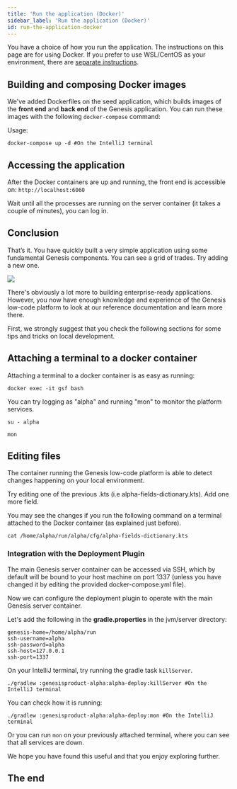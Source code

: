 ```yaml
---
title: 'Run the application (Docker)'
sidebar_label: 'Run the application (Docker)'
id: run-the-application-docker
---
```


You have a choice of how you run the application. The instructions on this page are for using Docker. If you prefer to use WSL/CentOS as your environment, there are [separate instructions](/getting-started/quick-start/run-the-application/).

## Building and composing Docker images

We've added Dockerfiles on the seed application, which builds images of the **front end** and **back end** of the Genesis application. You can run these images with the following `docker-compose` command:

Usage:
```shell
docker-compose up -d #On the IntelliJ terminal
```

## Accessing the application

After the Docker containers are up and running, the front end is accessible on: `http://localhost:6060`


Wait until all the processes are running on the server container (it takes a couple of minutes), you can log in.

## Conclusion
That’s it. You have quickly built a very simple application using some fundamental Genesis components. You can see a grid of trades. Try adding a new one.

![](/img/quickstart-app-final.png)

There's obviously a lot more to building enterprise-ready applications. However, you now have enough knowledge and experience of the Genesis low-code platform to look at our reference documentation and learn more there. 

First, we strongly suggest that you check the following sections for some tips and tricks on local development.

## Attaching a terminal to a docker container

Attaching a terminal to a docker container is as easy as running:


```shell
docker exec -it gsf bash
```

You can try logging as "alpha" and running "mon" to monitor the platform services.
```shell
su - alpha

mon
```

## Editing files

The container running the Genesis low-code platform is able to detect changes happening on your local environment.

Try editing one of the previous .kts (i.e alpha-fields-dictionary.kts). Add one more field.

You may see the changes if you run the following command on a terminal attached to the Docker container (as explained just before).

```shell
cat /home/alpha/run/alpha/cfg/alpha-fields-dictionary.kts
```

### Integration with the Deployment Plugin

The main Genesis server container can be accessed via SSH, which by default will be bound to your host machine on port 1337 (unless you have changed it by editing the provided docker-compose.yml file). 

Now we can configure the deployment plugin to operate with the main Genesis server container.

Let's add the following in the **gradle.properties** in the jvm/server directory: 

```shell
genesis-home=/home/alpha/run
ssh-username=alpha
ssh-password=alpha
ssh-host=127.0.0.1
ssh-port=1337
```

On your IntelliJ terminal, try running the gradle task `killServer`.

```shell
./gradlew :genesisproduct-alpha:alpha-deploy:killServer #On the IntelliJ terminal
```

You can check how it is running:

```shell
./gradlew :genesisproduct-alpha:alpha-deploy:mon #On the IntelliJ terminal
```
Or you can run `mon` on your previously attached terminal, where you can see that all services are down.

We hope you have found this useful and that you enjoy exploring further.

## The end

